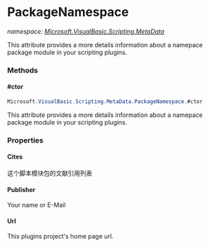 ﻿# PackageNamespace
_namespace: [Microsoft.VisualBasic.Scripting.MetaData](./index.md)_

This attribute provides a more details information about a namepace package module in your scripting plugins.



### Methods

#### #ctor
```csharp
Microsoft.VisualBasic.Scripting.MetaData.PackageNamespace.#ctor
```
This attribute provides a more details information about a namepace package module in your scripting plugins.


### Properties

#### Cites
这个脚本模块包的文献引用列表
#### Publisher
Your name or E-Mail
#### Url
This plugins project's home page url.
